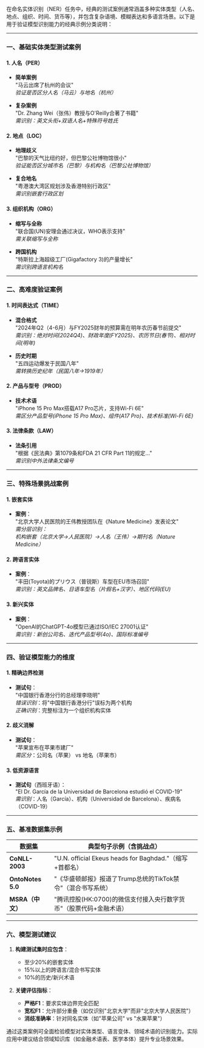 在命名实体识别（NER）任务中，经典的测试案例通常涵盖多种实体类型（人名、地点、组织、时间、货币等），并包含复杂语境、模糊表达和多语言场景。以下是用于验证模型识别能力的经典示例分类说明：

---

### **一、基础实体类型测试案例**
#### 1. **人名（PER）**
- **简单案例**  
  "马云出席了杭州的会议"  
  *验证是否区分人名（马云）与地名（杭州）*

- **复杂案例**  
  "Dr. Zhang Wei（张伟）教授与O'Reilly合著了书籍"  
  *需识别：英文头衔+双语人名+特殊符号姓氏*

#### 2. **地点（LOC）**
- **地理歧义**  
  "巴黎的天气比纽约好，但巴黎公社博物馆很小"  
  *验证能否区分城市名（巴黎）与机构名（巴黎公社博物馆）*

- **复合地名**  
  "粤港澳大湾区规划涉及香港特别行政区"  
  *需识别嵌套行政区划*

#### 3. **组织机构（ORG）**
- **缩写与全称**  
  "联合国(UN)安理会通过决议，WHO表示支持"  
  *需关联缩写与全称*

- **跨国机构**  
  "特斯拉上海超级工厂(Gigafactory 3)的产量增长"  
  *需识别跨语言机构名*

---

### **二、高难度验证案例**
#### 1. **时间表达式（TIME）**
- **混合格式**  
  "2024年Q2（4-6月）与FY2025财年的预算需在明年农历春节前提交"  
  *需识别：绝对时间(2024Q4)、财政年度(FY2025)、农历节日(春节)、相对时间(明年)*

- **历史时期**  
  "五四运动爆发于民国八年"  
  *需转换历史纪年（民国八年→1919年）*

#### 2. **产品与型号（PROD）**
- **技术术语**  
  "iPhone 15 Pro Max搭载A17 Pro芯片，支持Wi-Fi 6E"  
  *需区分产品型号(iPhone 15 Pro Max)、组件(A17 Pro)、技术标准(Wi-Fi 6E)*

#### 3. **法律条款（LAW）**
- **法条引用**  
  "根据《民法典》第1079条和FDA 21 CFR Part 11的规定..."  
  *需识别中外法律条文编号*

---

### **三、特殊场景挑战案例**
#### 1. **嵌套实体**
- **案例**：  
  "北京大学人民医院的王伟教授团队在《Nature Medicine》发表论文"  
  *需分层识别：  
  机构嵌套（北京大学→人民医院）→人名（王伟）→期刊名（Nature Medicine）*

#### 2. **跨语言实体**
- **案例**：  
  "丰田(Toyota)的プリウス（普锐斯）车型在EU市场召回"  
  *需识别：英文品牌名、日语车型名（片假名+汉字）、地区代码(EU)*

#### 3. **新兴实体**
- **案例**：  
  "OpenAI的ChatGPT-4o模型已通过ISO/IEC 27001认证"  
  *需识别：新创公司名、迭代产品型号(4o)、国际标准编号*

---

### **四、验证模型能力的维度**
#### 1. **精确边界检测**
- **测试句**：  
  "中国银行香港分行的总经理李晓明"  
  *错误识别*：将"中国银行香港分行"误标为两个机构  
  *正确识别*：完整标注为一个组织机构实体

#### 2. **歧义消解**
- **测试句**：  
  "苹果宣布在苹果市建厂"  
  *需区分*：公司名（苹果） vs 地名（苹果市）

#### 3. **低资源语言**
- **测试句**（西班牙语）：  
  "El Dr. García de la Universidad de Barcelona estudió el COVID-19"  
  *需识别*：人名（García）、机构（Universidad de Barcelona）、疾病名（COVID-19）

---

### **五、基准数据集示例**
| 数据集       | 典型句子示例（含挑战点）                  |
|--------------|------------------------------------------|
| **CoNLL-2003** | "U.N. official Ekeus heads for Baghdad."（缩写+首都名） |
| **OntoNotes 5.0** | "《华盛顿邮报》报道了Trump总统的TikTok禁令"（混合书写系统） |
| **MSRA（中文）** | "腾讯控股(HK:0700)的微信支付接入央行数字货币"（股票代码+金融术语） |

---

### **六、模型测试建议**
1. **构建测试集时应包含**：
   - 至少20%的嵌套实体
   - 15%以上的跨语言/混合书写实体
   - 10%的历史/新兴术语

2. **关键评估指标**：
   - **严格F1**：要求实体边界完全匹配
   - **宽松F1**：允许部分重叠（如仅识别"北京大学"而非"北京大学人民医院"）
   - **消歧准确率**：针对同名实体（如"苹果公司" vs "水果苹果"）

通过这类案例可全面检验模型对实体类型、语言变体、领域术语的识别能力。实际应用中建议结合领域知识库（如金融术语表、医学本体）提升专业场景效果。